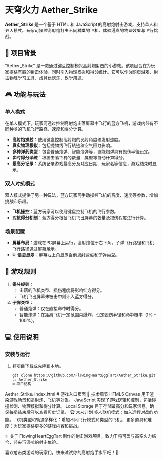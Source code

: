 # 天穹火力 Aether_Strike 

**Aether_Strike** 是一个基于 HTML 和 JavaScript 的高射炮射击游戏，支持单人和双人模式。玩家可操控高射炮打击不同种类的飞机，体验逼真的物理效果与飞行挑战。

## 🌌 项目背景
“Aether_Strike” 是一款通过键盘控制模拟高射炮射击的小游戏。该项目旨在为玩家提供有趣的射击体验，同时引入物理模拟和得分统计。它可以作为网页游戏、射击物理学习工具，或其他娱乐、教学用途。

## 🎮 功能与玩法

### 单人模式
在单人模式下，玩家可通过控制高射炮击落屏幕中飞行的蓝方飞机，游戏内带有不同种类的飞机飞行路径、速度和得分计算。

- **高射炮操控**：使用键盘控制高射炮的发射角度和发射速度。
- **真实物理模拟**：包括抛物线飞行轨迹和空气阻力影响。
- **多种弹药类型**：包含普通炮弹、智能炮弹等，智能炮弹具有毁伤半径设定。
- **实时得分系统**：根据击落飞机的数量、类型等自动计算得分。
- **最高分记录**：系统记录游戏最高分及对应日期、玩家名等信息，游戏结束时显示。

### 双人对抗模式
双人模式提供了另一种玩法，蓝方玩家可手动操控飞机的高度、速度等参数，增加挑战和乐趣。

- **飞机操控**：蓝方玩家可以使用键盘控制飞机的飞行参数。
- **对抗得分机制**：蓝方得分根据飞机飞出屏幕的数量及损伤程度进行计算。

### 场景配置
- **屏幕布局**：游戏在PC屏幕上运行，高射炮位于右下角，子弹飞行路径和飞机飞行路径通过屏幕展示。
- **UI 信息展示**：屏幕右上角显示当前发射速度和子弹类型。
  
## 🧩 游戏规则
1. **得分规则**：
   - 击落的飞机类型、损伤程度将影响红方得分。
   - 飞机飞出屏幕未被击中则计入蓝方得分。
2. **子弹类型**：
   - 普通炮弹：仅在直接命中时得分。
   - 智能炮弹：在距离飞机一定范围内爆炸，设定毁伤半径和命中概率（1% - 100%）。

## 💻 使用说明

### 安装与运行
1. 将项目下载或克隆到本地。
   ```bash
   git clone https://github.com/FlowingHeartEggTart/Aether_Strike.git
   cd Aether_Strike
   ⚙️ 项目结构
Aether_Strike/
index.html              # 游戏入口页面
🔧 技术细节
HTML5 Canvas 用于渲染游戏场景和高射炮、飞机等对象。
JavaScript 实现了游戏逻辑和控制，包括碰撞检测、物理模拟和得分计算。
Local Storage 用于存储最高分和玩家信息，确保每局结束后可以查看历史记录。
🏆 未来计划
多人联机模式：加入远程对战的功能。
飞机类型和轨迹多样化：增加不同飞行模式和类型的飞机。
更多道具和难度：为玩家提供更多的游戏内容和挑战。

✨ 关于
FlowingHeartEggTart 制作的射击游戏项目，致力于将可爱与高空火力结合，带来沉浸式的射击体验。

喜欢射击类游戏的玩家们，快来试试你的高射炮手水平吧！🎉
